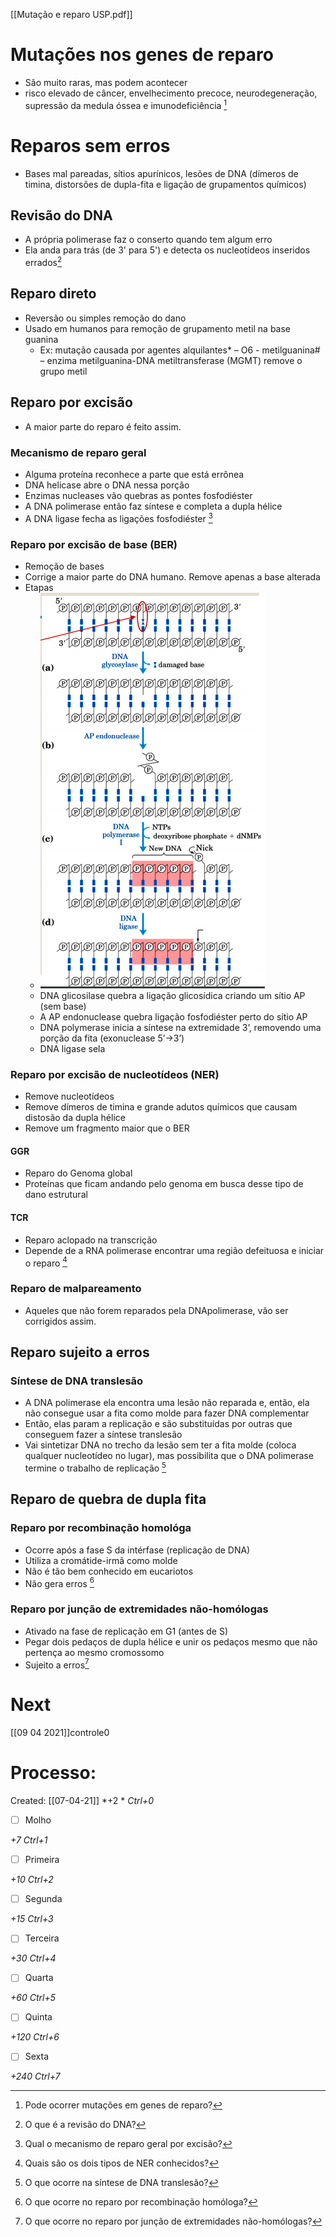[[Mutação e reparo USP.pdf]]
# Mutações nos genes de reparo
+ São muito raras, mas podem acontecer
+ risco elevado de câncer, envelhecimento precoce, neurodegeneração, supressão da medula óssea e imunodeficiência [^105223]

[^105223]: Pode ocorrer mutações em genes de reparo?


# Reparos sem erros
+ Bases mal pareadas, sítios apurínicos, lesões de DNA (dímeros de timina, distorsões de dupla-fita e ligação de grupamentos químicos)

## Revisão do DNA
+ A própria polimerase faz o conserto quando tem algum erro
+ Ela anda para trás (de 3' para 5') e detecta os nucleotídeos inseridos errados[^344024]

[^344024]: O que é a revisão do DNA?

## Reparo direto
+ Reversão ou simples remoção do dano
+ Usado em humanos para remoção de grupamento metil na base guanina
	+ Ex: mutação causada por agentes alquilantes* – O6 - metilguanina# – enzima metilguanina-DNA metiltransferase (MGMT) remove o grupo metil
## Reparo por excisão
+ A maior parte do reparo é feito assim.
### Mecanismo de reparo geral
+ Alguma proteína reconhece a parte que está errônea
+ DNA helicase abre o DNA nessa porção
+ Enzimas nucleases vão quebras as pontes fosfodiéster
+ A DNA polimerase então faz síntese e completa a dupla hélice
+ A DNA ligase fecha as ligações fosfodiéster [^843622]

[^843622]: Qual o mecanismo de reparo geral por excisão?

### Reparo por excisão de base (BER)
+ Remoção de bases
+ Corrige a maior parte do DNA humano. Remove apenas a base alterada
+ Etapas
	+ ![Pasted image 20210407164855.png](Pasted%20image%2020210407164855.png)
	+ DNA glicosilase quebra a ligação glicosídica criando um sítio AP (sem base) 
	+ A AP endonuclease quebra ligação fosfodiéster perto do sítio AP 
	+ DNA polymerase inicia a síntese na extremidade 3’, removendo uma porção da fita (exonuclease 5’->3’) 
	+ DNA ligase sela
### Reparo por excisão de nucleotídeos (NER)
+ Remove nucleotídeos
+ Remove dímeros de timina e grande adutos químicos que causam distosão da dupla hélice
+ Remove um fragmento maior que o BER
#### GGR
+ Reparo do Genoma global
+ Proteínas que ficam andando pelo genoma em busca desse tipo de dano estrutural
#### TCR
+ Reparo aclopado na transcrição
+ Depende de a RNA polimerase encontrar uma região defeituosa e iniciar o reparo [^692847]

[^692847]: Quais são os dois tipos de NER conhecidos?

### Reparo de malpareamento
+ Aqueles que não forem reparados pela DNApolimerase, vão ser corrigidos assim.

## Reparo sujeito a erros
### Síntese de DNA translesão
+ A DNA polimerase ela encontra uma lesão não reparada e, então, ela não consegue usar a fita como molde para fazer DNA complementar
+ Então, elas param a replicação e são substituídas por outras que conseguem fazer a síntese translesão
+ Vai sintetizar DNA no trecho da lesão sem ter a fita molde (coloca qualquer nucleotídeo no lugar), mas possibilita que o DNA polimerase termine o trabalho de replicação [^40783]

[^40783]: O que ocorre na síntese de DNA translesão?


## Reparo de quebra de dupla fita
### Reparo por recombinação homológa
+ Ocorre após a fase S da intérfase (replicação de DNA)
+ Utiliza a cromátide-irmã como molde
+ Não é tão bem conhecido em eucariotos
+ Não gera erros [^848083]

[^848083]: O que ocorre no reparo por recombinação homóloga?


### Reparo por junção de extremidades não-homólogas
+ Ativado na fase de replicação em G1 (antes de S)
+ Pegar dois pedaços de dupla hélice e unir os pedaços mesmo que não pertença ao mesmo cromossomo
+ Sujeito a erros[^145357]

[^145357]: O que ocorre no reparo por junção de extremidades não-homólogas?

# Next
[[09 04 2021]]controle0
# Processo:
Created: [[07-04-21]]
*+2 *  *Ctrl+0*
- [ ] Molho  

*+7*  *Ctrl+1*

- [ ] Primeira 

*+10*  *Ctrl+2*

- [ ] Segunda

*+15*  *Ctrl+3*

- [ ] Terceira 

*+30*  *Ctrl+4*

- [ ] Quarta 

*+60*  *Ctrl+5*

- [ ] Quinta 

*+120*  *Ctrl+6*

- [ ] Sexta 

*+240*  *Ctrl+7*



